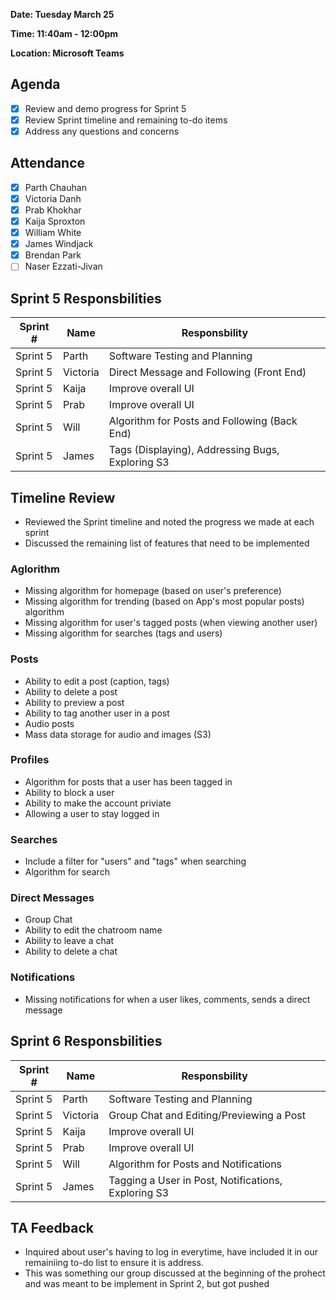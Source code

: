 **Date: Tuesday March 25**

**Time: 11:40am - 12:00pm**

**Location: Microsoft Teams**

## Agenda 
- [x] Review and demo progress for Sprint 5
- [x] Review Sprint timeline and remaining to-do items
- [x] Address any questions and concerns

## Attendance
- [x] Parth Chauhan
- [x] Victoria Danh
- [x] Prab Khokhar
- [x] Kaija Sproxton
- [x] William White
- [x] James Windjack
- [x] Brendan Park
- [ ] Naser Ezzati-Jivan

## Sprint 5 Responsbilities
| Sprint # | Name               | Responsbility                                    |
|----------| ------------------ | -------------------------------------------------|
| Sprint 5 | Parth              | Software Testing and Planning                    |
| Sprint 5 | Victoria           | Direct Message and Following (Front End)         |
| Sprint 5 | Kaija              | Improve overall UI                               |
| Sprint 5 | Prab               | Improve overall UI                               |
| Sprint 5 | Will               | Algorithm for Posts and Following (Back End)     |
| Sprint 5 | James              | Tags (Displaying), Addressing Bugs, Exploring S3 |

## Timeline Review
- Reviewed the Sprint timeline and noted the progress we made at each sprint
- Discussed the remaining list of features that need to be implemented

### Aglorithm
- Missing algorithm for homepage (based on user's preference) 
- Missing algorithm for trending (based on App's most popular posts) algorithm
- Missing algorithm for user's tagged posts (when viewing another user)
- Missing algorithm for searches (tags and users)
  
### Posts
- Ability to edit a post (caption, tags)
- Ability to delete a post
- Ability to preview a post
- Ability to tag another user in a post
- Audio posts
- Mass data storage for audio and images (S3)

### Profiles
- Algorithm for posts that a user has been tagged in
- Ability to block a user
- Ability to make the account priviate
- Allowing a user to stay logged in

### Searches
- Include a filter for "users" and "tags" when searching
- Algorithm for search

### Direct Messages
- Group Chat
- Ability to edit the chatroom name
- Ability to leave a chat
- Ability to delete a chat

### Notifications
- Missing notifications for when a user likes, comments, sends a direct message

## Sprint 6 Responsbilities
| Sprint # | Name               | Responsbility                                       |
|----------| ------------------ | ----------------------------------------------------|
| Sprint 5 | Parth              | Software Testing and Planning                       |
| Sprint 5 | Victoria           | Group Chat and Editing/Previewing a Post            |
| Sprint 5 | Kaija              | Improve overall UI                                  |
| Sprint 5 | Prab               | Improve overall UI                                  |
| Sprint 5 | Will               | Algorithm for Posts and Notifications               |
| Sprint 5 | James              | Tagging a User in Post, Notifications, Exploring S3 |

## TA Feedback
- Inquired about user's having to log in everytime, have included it in our remainiing to-do list to ensure it is address.
- This was something our group discussed at the beginning of the prohect and was meant to be implement in Sprint 2, but got pushed

  
